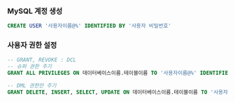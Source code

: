 ### MySQL 계정 생성
```sql
CREATE USER '사용자이름@%' IDENTIFIED BY '사용자 비밀번호'
```

### 사용자 권한 설정
```sql
-- GRANT, REVOKE : DCL
-- 슈퍼 권한 주기
GRANT ALL PRIVILEGES ON 데이터베이스이름.테이블이름 TO '사용자이름@%' IDENTIFIED BY '사용자 비밀번호';

-- DML 권한만 주기
GRANT DELETE, INSERT, SELECT, UPDATE ON 데이터베이스이름.테이블이름 TO '사용자이름@%' IDENTIFIED BY '사용자 비밀번호';
```